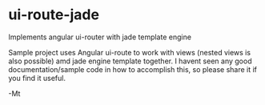 # ui-route-jade
Implements angular  ui-router with jade template engine

Sample project uses Angular ui-route to work with views (nested views is also possible) amd jade engine template together.
I havent seen any good documentation/sample code in how to accomplish this, so please share it if you find it useful.

-Mt
